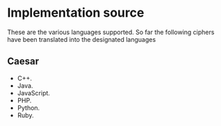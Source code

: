 Implementation source
=====================

These are the various languages supported. So far the following
ciphers have been translated into the designated languages

Caesar
------


- C++.
- Java.
- JavaScript.
- PHP.
- Python.
- Ruby.
